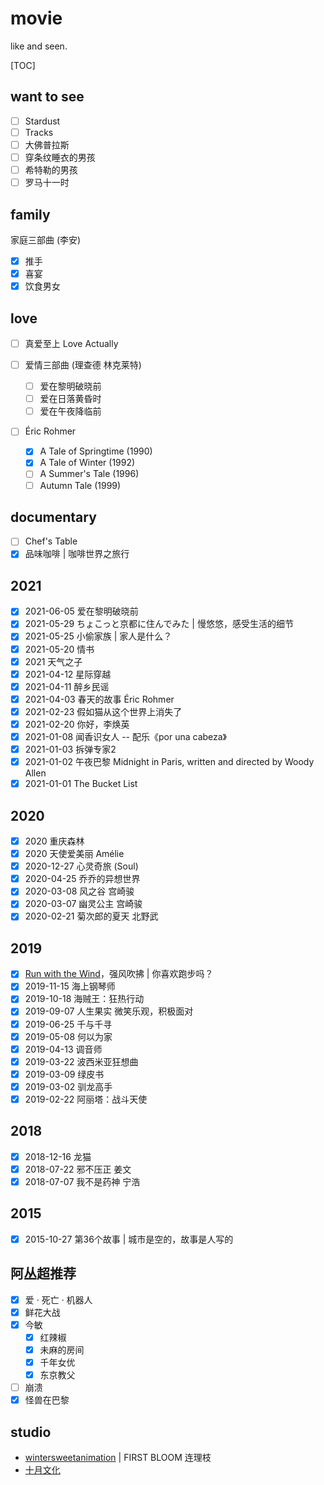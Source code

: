 # movie

like and seen.

[TOC]

## want to see

- [ ] Stardust
- [ ] Tracks
- [ ] 大佛普拉斯
- [ ] 穿条纹睡衣的男孩
- [ ] 希特勒的男孩
- [ ] 罗马十一时

## family

家庭三部曲 (李安)

- [x] 推手
- [x] 喜宴
- [x] 饮食男女

## love

- [ ] 真爱至上 Love Actually

- [ ] 爱情三部曲 (理查德 林克莱特)
  - [ ] 爱在黎明破晓前
  - [ ] 爱在日落黄昏时
  - [ ] 爱在午夜降临前

- [ ] Éric Rohmer
    - [x] A Tale of Springtime (1990)
    - [x] A Tale of Winter (1992)
    - [ ] A Summer's Tale (1996)
    - [ ] Autumn Tale (1999)

## documentary

- [ ] Chef's Table
- [x] 品味咖啡 | 咖啡世界之旅行

## 2021

- [x] 2021-06-05 爱在黎明破晓前
- [x] 2021-05-29 ちょこっと京都に住んでみた | 慢悠悠，感受生活的细节
- [x] 2021-05-25 小偷家族 | 家人是什么？
- [x] 2021-05-20 情书
- [x] 2021 天气之子
- [x] 2021-04-12 星际穿越
- [x] 2021-04-11 醉乡民谣 
- [x] 2021-04-03 春天的故事 Éric Rohmer
- [x] 2021-02-23 假如猫从这个世界上消失了
- [x] 2021-02-20 你好，李焕英
- [x] 2021-01-08 闻香识女人  -- 配乐《por una cabeza》
- [x] 2021-01-03 拆弹专家2
- [x] 2021-01-02 午夜巴黎 Midnight in Paris, written and directed by Woody Allen
- [x] 2021-01-01 The Bucket List

## 2020

- [x] 2020 重庆森林
- [x] 2020 天使爱美丽 Amélie
- [x] 2020-12-27 心灵奇旅 (Soul)
- [x] 2020-04-25 乔乔的异想世界
- [x] 2020-03-08 风之谷 宫崎骏
- [x] 2020-03-07 幽灵公主 宫崎骏
- [x] 2020-02-21 菊次郎的夏天 北野武

## 2019

- [x] [Run with the Wind](https://en.wikipedia.org/wiki/Run_with_the_Wind)，强风吹拂 | 你喜欢跑步吗？
- [x] 2019-11-15 海上钢琴师
- [x] 2019-10-18 海贼王：狂热行动
- [x] 2019-09-07 人生果实
  微笑乐观，积极面对
- [x] 2019-06-25 千与千寻
- [x] 2019-05-08 何以为家
- [x] 2019-04-13 调音师
- [x] 2019-03-22 波西米亚狂想曲
- [x] 2019-03-09 绿皮书
- [x] 2019-03-02 驯龙高手
- [x] 2019-02-22 阿丽塔：战斗天使

## 2018

- [x] 2018-12-16 龙猫 
- [x] 2018-07-22 邪不压正 姜文
- [x] 2018-07-07 我不是药神 宁浩

## 2015

- [x] 2015-10-27 第36个故事 | 城市是空的，故事是人写的

## 阿丛超推荐

- [x] 爱 · 死亡 · 机器人
- [x] 鲜花大战
- [x] 今敏
  - [x] 红辣椒
  - [x] 未麻的房间
  - [x] 千年女优
  - [x] 东京教父
- [ ] 崩溃
- [x] 怪兽在巴黎

## studio

* [wintersweetanimation](http://wintersweetanimation.com/) | FIRST BLOOM 连理枝
* [十月文化](https://www.octmedia.com/)
